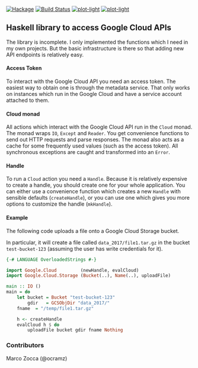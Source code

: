 [![Hackage](https://img.shields.io/hackage/v/google-cloud.svg)](https://hackage.haskell.org/package/google-cloud)  [![Build Status](https://travis-ci.org/wereHamster/google-cloud.png)](https://travis-ci.org/wereHamster/google-cloud)
[![plot-light](http://stackage.org/package/google-cloud/badge/lts)](http://stackage.org/lts/package/google-cloud)
[![plot-light](http://stackage.org/package/google-cloud/badge/nightly)](http://stackage.org/nightly/package/google-cloud)

## Haskell library to access Google Cloud APIs

The library is incomplete. I only implemented the functions which I need
in my own projects. But the basic infrastructure is there so that adding new
API endpoints is relatively easy.


#### Access Token

To interact with the Google Cloud API you need an access token. The easiest way
to obtain one is through the metadata service. That only works on instances
which run in the Google Cloud and have a service account attached to them.


#### Cloud monad

All actions which interact with the Google Cloud API run in the `Cloud`
monad. The monad wraps `IO`, `Except` and `Reader`. You get convenience
functions to send out HTTP requests and parse responses. The monad also
acts as a cache for some frequently used values (such as the access token).
All synchronous exceptions are caught and transformed into an `Error`.


#### Handle

To run a `Cloud` action you need a `Handle`. Because it is relatively expensive
to create a handle, you should create one for your whole application. You can
either use a convenience function which creates a new `Handle` with sensible
defaults (`createHandle`), or you can use one which gives you more options to
customize the handle (`mkHandle`).



#### Example

The following code uploads a file onto a Google Cloud Storage bucket.

In particular, it will create a file called `data_2017/file1.tar.gz` in the bucket `test-bucket-123` (assuming the user has write credentials for it).

```haskell
{-# LANGUAGE OverloadedStrings #-}

import Google.Cloud         (newHandle, evalCloud)
import Google.Cloud.Storage (Bucket(..), Name(..), uploadFile)

main :: IO ()
main = do
    let bucket = Bucket "test-bucket-123"
        gdir   = GCSObjDir "data_2017/"
	fname  = "/temp/file1.tar.gz" 

    h <- createHandle
    evalCloud h $ do
        uploadFile bucket gdir fname Nothing

```



### Contributors

Marco Zocca (@ocramz)